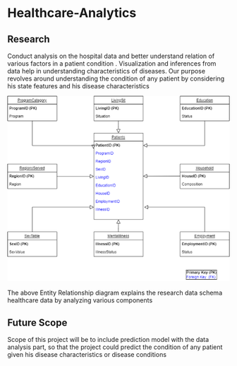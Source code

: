 # Healthcare-Analytics

## Research
Conduct analysis on the hospital data and better understand relation of 
various factors in a patient condition . Visualization and inferences from data help in understanding 
characteristics of diseases. Our purpose revolves around understanding the condition of any patient 
by considering his state features and his disease characteristics


![My Image](erd_final_project.drawio.png)

The above Entity Relationship diagram explains the research data schema healthcare data by analyzing various components

## Future Scope
Scope of this project will be to include prediction model with the data analysis part, so 
that the project could predict the condition of any patient given his disease characteristics or 
disease conditions
